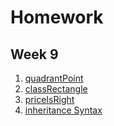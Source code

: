 # Homework
## Week 9

1. [quadrantPoint](http://practiceit.cs.washington.edu/problem/view/bjp4/chapter8/e1-quadrantPoint)
2. [classRectangle](http://practiceit.cs.washington.edu/problem/view/bjp4/chapter8/e18-classRectangle)
3. [priceIsRight](http://practiceit.cs.washington.edu/problem/view/bjp4/chapter7/e12-priceIsRight)
4. [inheritance Syntax](http://practiceit.cs.washington.edu/problem/view/bjp4/chapter9/s10-inheritanceVariableSyntax)
